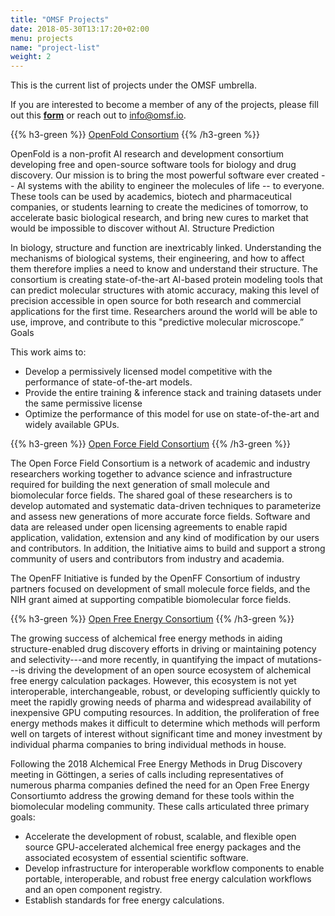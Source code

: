 ```yaml
---
title: "OMSF Projects"
date: 2018-05-30T13:17:20+02:00
menu: projects
name: "project-list"
weight: 2
---
```


This is the current list of projects under the OMSF umbrella.

If you are interested to become a member of any of the projects, please fill out this [**form**](https://forms.gle/b3tFpZxxfrHSY8PT9) or reach out to info@omsf.io.

{{% h3-green %}}
[OpenFold Consortium](https://openfold.io)
{{% /h3-green %}}


OpenFold is a non-profit AI research and development consortium developing free and open-source software tools for biology and drug discovery. Our mission is to bring the most powerful software ever created -- AI systems with the ability to engineer the molecules of life -- to everyone. These tools can be used by academics, biotech and pharmaceutical companies, or students learning to create the medicines of tomorrow, to accelerate basic biological research, and bring new cures to market that would be impossible to discover without AI.
Structure Prediction

In biology, structure and function are inextricably linked. Understanding the mechanisms of biological systems, their engineering, and how to affect them therefore implies a need to know and understand their structure. The consortium is creating state-of-the-art AI-based protein modeling tools that can predict molecular structures with atomic accuracy, making this level of precision accessible in open source for both research and commercial applications for the first time. Researchers around the world will be able to use, improve, and contribute to this "predictive molecular microscope.”
Goals

This work aims to:
- Develop a permissively licensed model competitive with the performance of state-of-the-art models.
- Provide the entire training & inference stack and training datasets under the same permissive license
- Optimize the performance of this model for use on state-of-the-art and widely available GPUs.




{{% h3-green %}}
[Open Force Field Consortium](https://openforcefield.org/)
{{% /h3-green %}}


The Open Force Field Consortium is a network of academic and industry researchers working together to advance science and infrastructure required for building the next generation of small molecule and biomolecular force fields. The shared goal of these researchers is to develop automated and systematic data-driven techniques to parameterize and assess new generations of more accurate force fields. Software and data are released under open licensing agreements to enable rapid application, validation, extension and any kind of modification by our users and contributors. In addition, the Initiative aims to build and support a strong community of users and contributors from industry and academia.

The OpenFF Initiative is funded by the OpenFF Consortium of industry partners focused on development of small molecule force fields, and the NIH grant aimed at supporting compatible biomolecular force fields.

{{% h3-green %}}
[Open Free Energy Consortium](https://openfree.energy)
{{% /h3-green %}}

The growing success of alchemical free energy methods in aiding structure-enabled drug discovery efforts in driving or maintaining potency and selectivity---and more recently, in quantifying the impact of mutations---is driving the development of an open source ecosystem of alchemical free energy calculation packages. However, this ecosystem is not yet interoperable, interchangeable, robust, or developing sufficiently quickly to meet the rapidly growing needs of pharma and widespread availability of inexpensive GPU computing resources. In addition, the proliferation of free energy methods makes it difficult to determine which methods will perform well on targets of interest without significant time and money investment by individual pharma companies to bring individual methods in house.

Following the 2018 Alchemical Free Energy Methods in Drug Discovery meeting in Göttingen, a series of calls including representatives of numerous pharma companies defined the need for an Open Free Energy Consortiumto address the growing demand for these tools within the biomolecular modeling community. These calls articulated three primary goals:

- Accelerate the development of robust, scalable, and flexible open source GPU-accelerated alchemical free energy packages and the associated ecosystem of essential scientific software.
- Develop infrastructure for interoperable workflow components to enable portable, interoperable, and robust free energy calculation workflows and an open component registry.
- Establish standards for free energy calculations.
